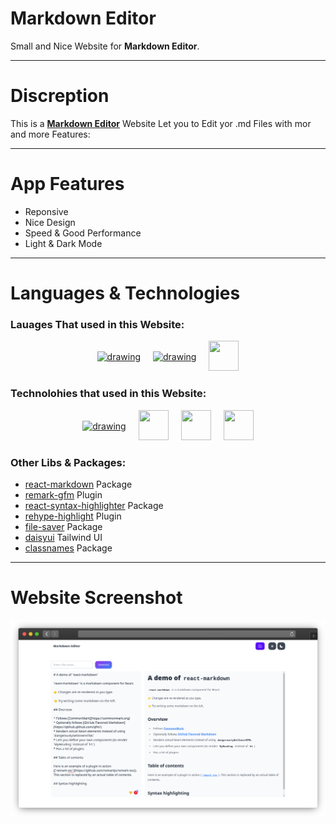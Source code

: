 # Markdown Editor

Small and Nice Website for **Markdown Editor**.

---

# Discreption

This is a [**Markdown Editor**](https://markdown-e.vercel.app/) Website Let you to Edit yor .md Files with mor and more Features:

---

# App Features

- Reponsive
- Nice Design
- Speed & Good Performance
- Light & Dark Mode

---

# Languages & Technologies

### Lauages That used in this Website:

<div style="display: flex; justify-content: center; align-items: center; gap: 20px;">
  <a href="https://developer.mozilla.org/en-US/docs/Web/HTML"><img src="https://img.icons8.com/color/48/000000/html-5--v1.png" alt="drawing" width="48" height="48"/></a>
  <a href="https://developer.mozilla.org/en-US/docs/Web/CSS?retiredLocale=ar"><img src="https://img.icons8.com/color/48/000000/css3.png" alt="drawing" width="48" height="48"/></a>
  <a href="https://www.javascript.com/"><img src="https://img.icons8.com/color/48/000000/javascript--v2.png" width="48" height="48"/></a>
</div>

### Technolohies that used in this Website:

<div style="display: flex; justify-content: center; align-items: center; gap: 20px;">
  <a href="https://reactjs.org/"><img src="https://cdn-icons-png.flaticon.com/512/3334/3334886.png" alt="drawing" width="48" height="48"/></a>
   <a href="https://tailwindcss.com/"><img src="https://tailwindcss.com/_next/static/media/tailwindcss-mark.79614a5f61617ba49a0891494521226b.svg" width="48" height="48"/></a>
  <a href="https://styled-components.com/"><img src="https://cdn.iconscout.com/icon/premium/png-64-thumb/nail-polish-73-761221.png" width="48" height="48"/></a>
  <a href="https://www.typescriptlang.org/"><img src="https://cdn-icons-png.flaticon.com/128/5968/5968381.png" width="48" height="48"/></a>
</div>

### Other Libs & Packages:

- [react-markdown](https://www.npmjs.com/package/react-markdown) Package
- [remark-gfm](https://www.npmjs.com/package/remark-gfm) Plugin
- [react-syntax-highlighter](https://www.npmjs.com/package/react-syntax-highlighter) Package
- [rehype-highlight](https://github.com/rehypejs/rehype-highlight) Plugin
- [file-saver](https://www.npmjs.com/package/file-saver) Package
- [daisyui](https://daisyui.com/) Tailwind UI
- [classnames](https://www.npmjs.com/package/classnames) Package

---

# Website Screenshot

![Markdown Editro](https://github.com/ahmedmohmd/markdown-editor/blob/main/app-screenshot.png?raw=true)
